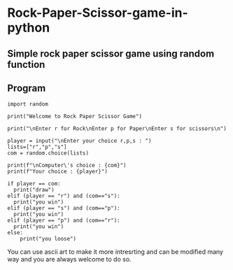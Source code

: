 # Rock-Paper-Scissor-game-in-python

## Simple rock paper scissor game using random function

## Program

    import random
    
    print("Welcome to Rock Paper Scissor Game")
    
    print("\nEnter r for Rock\nEnter p for Paper\nEnter s for scissors\n")
    
    player = input("\nEnter your choice r,p,s : ")
    lists=["r","p","s"]
    com = random.choice(lists) 
    
    print(f"\nComputer\'s choice : {com}") 
    print(f"Your choice : {player}")
    
    if player == com:
      print("draw")
    elif (player == "r") and (com=="s"):
      print("you win")
    elif (player == "s") and (com=="p"):
      print("you win")
    elif (player == "p") and (com=="r"):
      print("you win")
    else:
        print("you loose")

You can use ascii art to make it more intresrting and can be modified many way and you are always welcome to do so.
